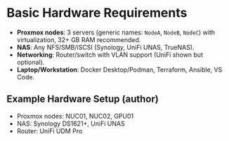 # Basic Hardware Requirements

- **Proxmox nodes**: 3 servers (generic names: `NodeA`, `NodeB`, `NodeC`) with virtualization, 32+ GB RAM recommended.
- **NAS**: Any NFS/SMB/iSCSI (Synology, UniFi UNAS, TrueNAS).
- **Networking**: Router/switch with VLAN support (UniFi shown but optional).
- **Laptop/Workstation**: Docker Desktop/Podman, Terraform, Ansible, VS Code.

## Example Hardware Setup (author)
- Proxmox nodes: NUC01, NUC02, GPU01
- NAS: Synology DS1621+, UniFi UNAS
- Router: UniFi UDM Pro

